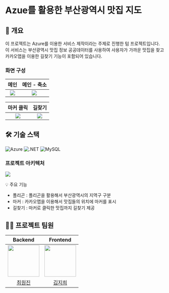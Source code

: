 # Azue를 활용한 부산광역시 맛집 지도

## 📝 개요

이 프로젝트는 Azure를 이용한 서비스 제작이라는 주제로 진행한 텀 프로젝트입니다. 이 서비스는 부산광역시 맛집 정보 공공데이터를 사용하여 사용자가 가까운 맛집을 찾고 카카오맵을 이용한 길찾기 기능이 포함되어 있습니다.

### 화면 구성
|메인|메인 - 축소|
|:---:|:---:|
| <img src="https://github.com/user-attachments/assets/46c6a535-258d-4872-bbcf-1acb0bb0efbd"> | <img src="https://github.com/user-attachments/assets/0d993a4e-1690-4f87-87cf-a87585f66118"> |

|마커 클릭|길찾기|
|:---:|:---:|
| <img src="https://github.com/user-attachments/assets/6eda9aea-6aaa-44d8-b12b-873ec86aa708"> | <img src="https://github.com/user-attachments/assets/2dcea590-2b4e-49af-b3cf-0e65ddbaae7d"> |

## 🛠 기술 스택

![Azure](https://img.shields.io/badge/Azure-0089D6?style=for-the-badge&logo=microsoftazure&logoColor=white)
![.NET](https://img.shields.io/badge/.NET-512BD4?style=for-the-badge&logo=.net&logoColor=white)
![MySQL](https://img.shields.io/badge/MySQL-4479A1?style=for-the-badge&logo=mysql&logoColor=white)

### 프로젝트 아키텍처
![](https://github.com/user-attachments/assets/da33b38e-1ef7-4f36-b9b9-77acb2e628b7)

💡 주요 기능
- 폴리곤 : 폴리곤을 활용해서 부산광역시의 지역구 구분
- 마커 : 카카오맵을 이용해서 맛집들의 위치에 마커를 표시
- 길찾기 : 마커로 클릭한 맛집까지 길찾기 제공

## 💁‍♂️ 프로젝트 팀원
| Backend | Frontend |
|:---:|:---:|
| <img src="https://github.com/WXXZIN.png" width="100" /> | <img src="https://github.com/Mustache0318.png" width="100" /> |
| [최원진](https://github.com/WXXZIN) | [김지희](https://github.com/Mustache0318) |

